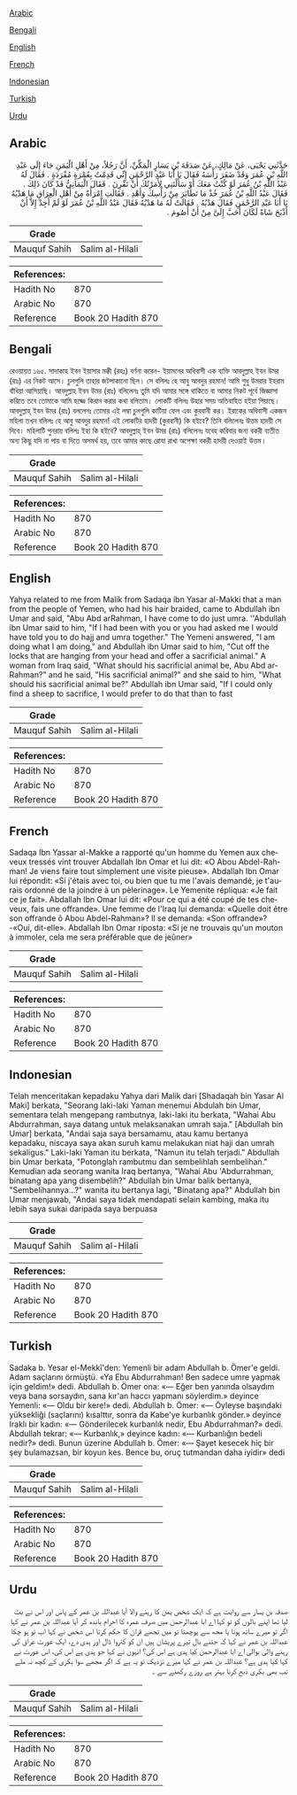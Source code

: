 [Arabic](#arabic)

[Bengali](#bengali)

[English](#english)

[French](#french)

[Indonesian](#indonesian)

[Turkish](#turkish)

[Urdu](#urdu)

## Arabic


<div dir="rtl" lang="ar" style={{fontSize:'larger',backgroundColor:'#f8f9fa',padding:20}}>
حَدَّثَنِي يَحْيَى، عَنْ مَالِكٍ، عَنْ صَدَقَةَ بْنِ يَسَارٍ الْمَكِّيِّ، أَنَّ رَجُلاً، مِنْ أَهْلِ الْيَمَنِ جَاءَ إِلَى عَبْدِ اللَّهِ بْنِ عُمَرَ وَقَدْ ضَفَرَ رَأْسَهُ فَقَالَ يَا أَبَا عَبْدِ الرَّحْمَنِ إِنِّي قَدِمْتُ بِعُمْرَةٍ مُفْرَدَةٍ ‏.‏ فَقَالَ لَهُ عَبْدُ اللَّهِ بْنُ عُمَرَ لَوْ كُنْتُ مَعَكَ أَوْ سَأَلْتَنِي لأَمَرْتُكَ أَنْ تَقْرِنَ ‏.‏ فَقَالَ الْيَمَانِيُّ قَدْ كَانَ ذَلِكَ ‏.‏ فَقَالَ عَبْدُ اللَّهِ بْنُ عُمَرَ خُذْ مَا تَطَايَرَ مِنْ رَأْسِكَ وَأَهْدِ ‏.‏ فَقَالَتِ امْرَأَةٌ مِنْ أَهْلِ الْعِرَاقِ مَا هَدْيُهُ يَا أَبَا عَبْدِ الرَّحْمَنِ فَقَالَ هَدْيُهُ ‏.‏ فَقَالَتْ لَهُ مَا هَدْيُهُ فَقَالَ عَبْدُ اللَّهِ بْنُ عُمَرَ لَوْ لَمْ أَجِدْ إِلاَّ أَنْ أَذْبَحَ شَاةً لَكَانَ أَحَبَّ إِلَىَّ مِنْ أَنْ أَصُومَ ‏.‏
</div>
<div style={{backgroundColor:'#f8f9fa',padding:20, marginBottom: 10}}><table> <thead> <tr> <th>Grade</th> <th></th> </tr> </thead> <tbody> <tr><td>Mauquf Sahih</td><td>Salim al-Hilali</td></tr></tbody></table><table> <thead> <tr> <th>References:</th> <th></th> </tr> </thead> <tbody><tr><td>Hadith No</td><td>870</td></tr><tr><td>Arabic No</td><td>870</td></tr><tr><td>Reference</td><td>Book 20 Hadith 870</td></tr></tbody></table></div>

## Bengali


<div dir="ltr" lang="bn" style={{fontSize:'larger',backgroundColor:'#f8f9fa',padding:20}}>
রেওয়ায়ত ১৬৫. সাদাকাহ ইবন ইয়াসার মক্কী (রহঃ) বর্ণনা করেন- ইয়ামনের অধিবাসী এক ব্যক্তি আবদুল্লাহ ইবন উমর (রাঃ) এর নিকট আসে। চুলগুলি তাহার জটপাকানো ছিল। সে বলিলঃ হে আবু আবদুর রহমান! আমি শুধু উমরার ইহরাম বাঁধিয়া আসিয়াছি। আবদুল্লাহ ইবন উমর (রাঃ) বলিলেনঃ তুমি যদি আমার সঙ্গে থাকিতে বা আমার নিকট পূর্বে জিজ্ঞাসা করিতে তবে তোমাকে আমি হজ্জে কিরান করার কথা বলিতাম। লোকটি বলিলঃ উহার সময় অতিবাহিত হইয়া গিয়াছে। আবদুল্লাহ্ ইবন উমর (রাঃ) বললেনঃ তোমার এই লম্বা চুলগুলি কাটিয়া ফেল এবং কুরবানী কর। ইরাকের অধিবাসী একজন মহিলা তখন বলিলঃ হে আবু আবদুর রহমান! এই লোকটির হাদয়ী (কুরবানী) কি হইবে? তিনি বলিলেনঃ উত্তম হাদয়ী সে দিবে। মহিলাটি পুনরায় বলিলঃ ইহা কি হইবে? আবদুল্লাহ্ ইবন উমর (রাঃ) বলিলেনঃ যবেহ করিবার জন্য বকরী ব্যতীত অন্য কিছু যদি না পায় বা দিতে অসমর্থ হয়, তবে আমার কাছে রোযা রাখা অপেক্ষা বকরী হাদয়ী দেওয়াই উত্তম।
</div>
<div style={{backgroundColor:'#f8f9fa',padding:20, marginBottom: 10}}><table> <thead> <tr> <th>Grade</th> <th></th> </tr> </thead> <tbody> <tr><td>Mauquf Sahih</td><td>Salim al-Hilali</td></tr></tbody></table><table> <thead> <tr> <th>References:</th> <th></th> </tr> </thead> <tbody><tr><td>Hadith No</td><td>870</td></tr><tr><td>Arabic No</td><td>870</td></tr><tr><td>Reference</td><td>Book 20 Hadith 870</td></tr></tbody></table></div>

## English


<div dir="ltr" lang="en" style={{fontSize:'larger',backgroundColor:'#f8f9fa',padding:20}}>
Yahya related to me from Malik from Sadaqa ibn Yasar al-Makki that a man from the people of Yemen, who had his hair braided, came to Abdullah ibn Umar and said, "Abu Abd arRahman, I have come to do just umra. ''Abdullah ibn Umar said to him, "If I had been with you or you had asked me I would have told you to do hajj and umra together." The Yemeni answered, "I am doing what I am doing," and Abdullah ibn Umar said to him, "Cut off the locks that are hanging from your head and offer a sacrificial animal." A woman from Iraq said, "What should his sacrificial animal be, Abu Abd ar-Rahman?" and he said, "His sacrificial animal?" and she said to him, "What should his sacrificial animal be?" Abdullah ibn Umar said, "If I could only find a sheep to sacrifice, I would prefer to do that than to fast
</div>
<div style={{backgroundColor:'#f8f9fa',padding:20, marginBottom: 10}}><table> <thead> <tr> <th>Grade</th> <th></th> </tr> </thead> <tbody> <tr><td>Mauquf Sahih</td><td>Salim al-Hilali</td></tr></tbody></table><table> <thead> <tr> <th>References:</th> <th></th> </tr> </thead> <tbody><tr><td>Hadith No</td><td>870</td></tr><tr><td>Arabic No</td><td>870</td></tr><tr><td>Reference</td><td>Book 20 Hadith 870</td></tr></tbody></table></div>

## French


<div dir="ltr" lang="fr" style={{fontSize:'larger',backgroundColor:'#f8f9fa',padding:20}}>
Sadaqa Ibn Yassar al-Makke a rapporté qu'un homme du Yemen aux cheveux tressés vint trouver Abdallah Ibn Omar et lui dit: «O Abou Abdel-Rahman! Je viens faire tout simplement une visite pieuse». Abdallah Ibn Omar lui répondit: «Si j'étais avec toi, ou bien que tu me l'avais demandé, je t'aurais ordonné de la joindre à un pèlerinage». Le Yemenite répliqua: «Je fait ce je fait». Abdallah Ibn Omar lui dit: «Pour ce qui a été coupé de tes cheveux, fais une offrande». Une femme de l'Iraq lui demanda: «Quelle doit être son offrande ô Abou Abdel-Rahman»? Il se demanda: «Son offrande»? -«Oui, dit-elle». Abdallah Ibn Omar riposta: «Si je ne trouvais qu'un mouton à immoler, cela me sera préférable que de jeûner»
</div>
<div style={{backgroundColor:'#f8f9fa',padding:20, marginBottom: 10}}><table> <thead> <tr> <th>Grade</th> <th></th> </tr> </thead> <tbody> <tr><td>Mauquf Sahih</td><td>Salim al-Hilali</td></tr></tbody></table><table> <thead> <tr> <th>References:</th> <th></th> </tr> </thead> <tbody><tr><td>Hadith No</td><td>870</td></tr><tr><td>Arabic No</td><td>870</td></tr><tr><td>Reference</td><td>Book 20 Hadith 870</td></tr></tbody></table></div>

## Indonesian


<div dir="ltr" lang="id" style={{fontSize:'larger',backgroundColor:'#f8f9fa',padding:20}}>
Telah menceritakan kepadaku Yahya dari Malik dari [Shadaqah bin Yasar Al Maki] berkata, "Seorang laki-laki Yaman menemui Abdulah bin Umar, sementara telah mengepang rambutnya, laki-laki itu berkata, "Wahai Abu Abdurrahman, saya datang untuk melaksanakan umrah saja." [Abdullah bin Umar] berkata, "Andai saja saya bersamamu, atau kamu bertanya kepadaku, niscaya saya akan suruh kamu melakukan niat haji dan umrah sekaligus." Laki-laki Yaman itu berkata, "Namun itu telah terjadi." Abdullah bin Umar berkata, "Potonglah rambutmu dan sembelihlah sembelihan." Kemudian ada seorang wanita Iraq bertanya, "Wahai Abu 'Abdurrahman, binatang apa yang disembelih?" Abdullah bin Umar balik bertanya, "Sembelihannya…?" wanita itu bertanya lagi, "Binatang apa?" Abdullah bin Umar menjawab, "Andai saya tidak mendapati selain kambing, maka itu lebih saya sukai daripada saya berpuasa
</div>
<div style={{backgroundColor:'#f8f9fa',padding:20, marginBottom: 10}}><table> <thead> <tr> <th>Grade</th> <th></th> </tr> </thead> <tbody> <tr><td>Mauquf Sahih</td><td>Salim al-Hilali</td></tr></tbody></table><table> <thead> <tr> <th>References:</th> <th></th> </tr> </thead> <tbody><tr><td>Hadith No</td><td>870</td></tr><tr><td>Arabic No</td><td>870</td></tr><tr><td>Reference</td><td>Book 20 Hadith 870</td></tr></tbody></table></div>

## Turkish


<div dir="ltr" lang="tr" style={{fontSize:'larger',backgroundColor:'#f8f9fa',padding:20}}>
Sadaka b. Yesar el-Mekkî'den: Yemenli bir adam Abdullah b. Ömer'e geldi. Adam saçlarını örmüştü. «Ya Ebu Abdurrahman! Ben sadece umre yapmak için geldim!» dedi. Abdullah b. Ömer ona: «— Eğer ben yanında olsaydım veya bana sorsaydın, sana kır'an haccı yapmanı söylerdim.» deyince Yemenli: «— Oldu bir kere!» dedi. Abdullah b. Ömer: «— Öyleyse başındaki yüksekliği (saçlarını) kısalttır, sonra da Kabe'ye kurbanlık gönder.» deyince Iraklı bir kadın: «— Gönderilecek kurbanlık nedir, Ebu Abdurrahman?» dedi. Abdullah tekrar: «— Kurbanlık,» deyince kadın: «— Kurbanlığın bedeli nedir?» dedi. Bunun üzerine Abdullah b. Ömer: «— Şayet kesecek hiç bir şey bulamazsan, bir koyun kes. Bence bu, oruç tutmandan daha iyidir» dedi
</div>
<div style={{backgroundColor:'#f8f9fa',padding:20, marginBottom: 10}}><table> <thead> <tr> <th>Grade</th> <th></th> </tr> </thead> <tbody> <tr><td>Mauquf Sahih</td><td>Salim al-Hilali</td></tr></tbody></table><table> <thead> <tr> <th>References:</th> <th></th> </tr> </thead> <tbody><tr><td>Hadith No</td><td>870</td></tr><tr><td>Arabic No</td><td>870</td></tr><tr><td>Reference</td><td>Book 20 Hadith 870</td></tr></tbody></table></div>

## Urdu


<div dir="rtl" lang="ur" style={{fontSize:'larger',backgroundColor:'#f8f9fa',padding:20}}>
صدقہ بن یسار سے روایت ہے کہ ایک شخص یمن کا رہنے والا آیا عبداللہ بن عمر کے پاس اور اس نے بٹ لیا تھا اپنے بالوں کو تو کہا اے ابا عبدالرحمن میں صرف عمرہ کا احرام باندھ کر آیا عبداللہ بن عمر نے کہا اگر تو میرے ساتھ ہوتا یا مجھ سے پوچھتا تو میں تجھے قران کا حکم کرتا اس شخص نے کہا اب تو ہو چکا عبداللہ بن عمر نے کہا کہ جتنے بال تیرے پریشان ہیں ان کو کتروا ڈال اور ہدی دے، ایک عورت عراق کی رہنے والی بوالی اے ابا عبدالرحمن کیا ہدی ہے اس کی؟ انہوں نے کہا جو ہدی ہے اس کی، اس عورت نے کہا کیا ہدی ہے؟ عبداللہ بن عمر نے کہا میرے نزدیک تو یہ ہے کہ اگر مجھے سوا بکری کے کچھ نہ ملے تب بھی بکری ذبح کرنا بہتر ہے روزے رکھنے سے ۔
</div>
<div style={{backgroundColor:'#f8f9fa',padding:20, marginBottom: 10}}><table> <thead> <tr> <th>Grade</th> <th></th> </tr> </thead> <tbody> <tr><td>Mauquf Sahih</td><td>Salim al-Hilali</td></tr></tbody></table><table> <thead> <tr> <th>References:</th> <th></th> </tr> </thead> <tbody><tr><td>Hadith No</td><td>870</td></tr><tr><td>Arabic No</td><td>870</td></tr><tr><td>Reference</td><td>Book 20 Hadith 870</td></tr></tbody></table></div>